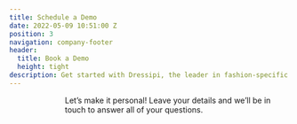 ```yaml
---
title: Schedule a Demo
date: 2022-05-09 10:51:00 Z
position: 3
navigation: company-footer
header:
  title: Book a Demo
  height: tight
description: Get started with Dressipi, the leader in fashion-specific AI.
---
```


<p style="padding-left: 100px;"> Let’s make it personal! Leave your details and we’ll be in touch to answer all of your questions. </p>

<p style="padding-left: 100px;"> <script charset="utf-8" type="text/javascript" src="//js.hsforms.net/forms/shell.js"></script>
<script>
hbspt.forms.create({
region: "na1",
portalId: "9442988",
formId: "d833b04c-593c-4411-92c0-6fb8043f40e2"
});
</script> </p>